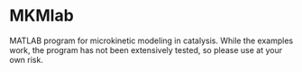 # MKMlab
MATLAB program for microkinetic modeling in catalysis. While the examples work, the program has not been extensively tested, so please use at your own risk.
